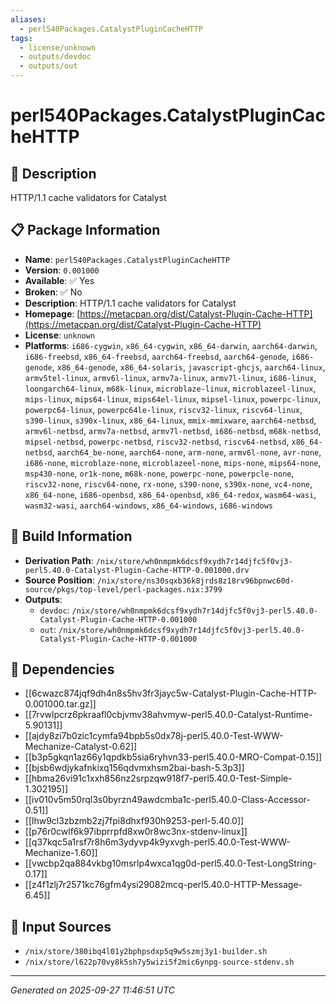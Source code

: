 ```yaml
---
aliases:
  - perl540Packages.CatalystPluginCacheHTTP
tags:
  - license/unknown
  - outputs/devdoc
  - outputs/out
---
```


# perl540Packages.CatalystPluginCacheHTTP

## 📝 Description

HTTP/1.1 cache validators for Catalyst

## 📋 Package Information

- **Name**: `perl540Packages.CatalystPluginCacheHTTP`
- **Version**: `0.001000`
- **Available**: ✅ Yes
- **Broken**: ✅ No
- **Description**: HTTP/1.1 cache validators for Catalyst
- **Homepage**: [https://metacpan.org/dist/Catalyst-Plugin-Cache-HTTP](https://metacpan.org/dist/Catalyst-Plugin-Cache-HTTP)
- **License**: `unknown`
- **Platforms**: `i686-cygwin`, `x86_64-cygwin`, `x86_64-darwin`, `aarch64-darwin`, `i686-freebsd`, `x86_64-freebsd`, `aarch64-freebsd`, `aarch64-genode`, `i686-genode`, `x86_64-genode`, `x86_64-solaris`, `javascript-ghcjs`, `aarch64-linux`, `armv5tel-linux`, `armv6l-linux`, `armv7a-linux`, `armv7l-linux`, `i686-linux`, `loongarch64-linux`, `m68k-linux`, `microblaze-linux`, `microblazeel-linux`, `mips-linux`, `mips64-linux`, `mips64el-linux`, `mipsel-linux`, `powerpc-linux`, `powerpc64-linux`, `powerpc64le-linux`, `riscv32-linux`, `riscv64-linux`, `s390-linux`, `s390x-linux`, `x86_64-linux`, `mmix-mmixware`, `aarch64-netbsd`, `armv6l-netbsd`, `armv7a-netbsd`, `armv7l-netbsd`, `i686-netbsd`, `m68k-netbsd`, `mipsel-netbsd`, `powerpc-netbsd`, `riscv32-netbsd`, `riscv64-netbsd`, `x86_64-netbsd`, `aarch64_be-none`, `aarch64-none`, `arm-none`, `armv6l-none`, `avr-none`, `i686-none`, `microblaze-none`, `microblazeel-none`, `mips-none`, `mips64-none`, `msp430-none`, `or1k-none`, `m68k-none`, `powerpc-none`, `powerpcle-none`, `riscv32-none`, `riscv64-none`, `rx-none`, `s390-none`, `s390x-none`, `vc4-none`, `x86_64-none`, `i686-openbsd`, `x86_64-openbsd`, `x86_64-redox`, `wasm64-wasi`, `wasm32-wasi`, `aarch64-windows`, `x86_64-windows`, `i686-windows`

## 🔧 Build Information

- **Derivation Path**: `/nix/store/wh0nmpmk6dcsf9xydh7r14djfc5f0vj3-perl5.40.0-Catalyst-Plugin-Cache-HTTP-0.001000.drv`
- **Source Position**: `/nix/store/ns30sqxb36k8jrds8z18rv96bpnwc60d-source/pkgs/top-level/perl-packages.nix:3799`
- **Outputs**:
  - `devdoc`:  `/nix/store/wh0nmpmk6dcsf9xydh7r14djfc5f0vj3-perl5.40.0-Catalyst-Plugin-Cache-HTTP-0.001000`
  - `out`:  `/nix/store/wh0nmpmk6dcsf9xydh7r14djfc5f0vj3-perl5.40.0-Catalyst-Plugin-Cache-HTTP-0.001000`

## 🔗 Dependencies

- [[6cwazc874jqf9dh4n8s5hv3fr3jayc5w-Catalyst-Plugin-Cache-HTTP-0.001000.tar.gz]]
- [[7rvwlpcrz6pkraafl0cbjvmv38ahvmyw-perl5.40.0-Catalyst-Runtime-5.90131]]
- [[ajdy8zi7b0zic1cymfa94bpb5s0dx78j-perl5.40.0-Test-WWW-Mechanize-Catalyst-0.62]]
- [[b3p5gkqn1az66y1qpdkb5sia6ryhvn33-perl5.40.0-MRO-Compat-0.15]]
- [[bjsb6wdjykafnkixq156qdvmxhsm2bai-bash-5.3p3]]
- [[hbma26vi91c1xxh856nz2srpzqw918f7-perl5.40.0-Test-Simple-1.302195]]
- [[iv010v5m50rql3s0byrzn49awdcmba1c-perl5.40.0-Class-Accessor-0.51]]
- [[lhw9cl3zbzmb2zj7fpi8dhxf930h9253-perl-5.40.0]]
- [[p76r0cwlf6k97ibprrpfd8xw0r8wc3nx-stdenv-linux]]
- [[q37kqc5a1rsf7r8h6m3ydyvp4k9yxvgh-perl5.40.0-Test-WWW-Mechanize-1.60]]
- [[vwcbp2qa884vkbg10msrlp4wxca1qg0d-perl5.40.0-Test-LongString-0.17]]
- [[z4f1zlj7r2571kc76gfm4ysi29082mcq-perl5.40.0-HTTP-Message-6.45]]

## 📁 Input Sources

- `/nix/store/380ibq4l01y2bphpsdxp5q9w5szmj3y1-builder.sh`
- `/nix/store/l622p70vy8k5sh7y5wizi5f2mic6ynpg-source-stdenv.sh`

---
*Generated on 2025-09-27 11:46:51 UTC*
